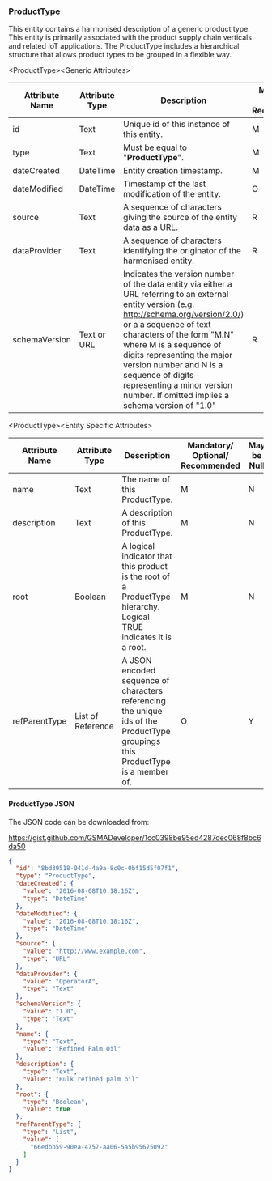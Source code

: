 ### ProductType

This entity contains a harmonised description of a generic product type. This
entity is primarily associated with the product supply chain verticals and
related IoT applications. The ProductType includes a hierarchical structure that
allows product types to be grouped in a flexible way.

&lt;ProductType&gt;&lt;Generic Attributes&gt;

| Attribute Name | Attribute Type | Description                                                                                                                                                                                                                                                                                                                                                                               | Mandatory/ Optional/ Recommended | May be Null |
|----------------|----------------|-------------------------------------------------------------------------------------------------------------------------------------------------------------------------------------------------------------------------------------------------------------------------------------------------------------------------------------------------------------------------------------------|----------------------------------|-------------|
| id             | Text           | Unique id of this instance of this entity.                                                                                                                                                                                                                                                                                                                                                | M                                | N           |
| type           | Text           | Must be equal to "**ProductType**".                                                                                                                                                                                                                                                                                                                                                       | M                                | N           |
| dateCreated    | DateTime       | Entity creation timestamp.                                                                                                                                                                                                                                                                                                                                                                | M                                | N           |
| dateModified   | DateTime       | Timestamp of the last modification of the entity.                                                                                                                                                                                                                                                                                                                                         | O                                | Y           |
| source         | Text           | A sequence of characters giving the source of the entity data as a URL.                                                                                                                                                                                                                                                                                                                   | R                                | Y           |
| dataProvider   | Text           | A sequence of characters identifying the originator of the harmonised entity.                                                                                                                                                                                                                                                                                                             | R                                | Y           |
| schemaVersion  | Text or URL    | Indicates the version number of the data entity via either a URL referring to an external entity version (e.g. http://schema.org/version/2.0/) or a a sequence of text characters of the form "M.N" where M is a sequence of digits representing the major version number and N is a sequence of digits representing a minor version number. If omitted implies a schema version of "1.0" | R                                | Y           |

&lt;ProductType&gt;&lt;Entity Specific Attributes&gt;

| Attribute Name | Attribute Type    | Description                                                                                                                    | Mandatory/ Optional/ Recommended | May be Null |
|----------------|-------------------|--------------------------------------------------------------------------------------------------------------------------------|----------------------------------|-------------|
| name           | Text              | The name of this ProductType.                                                                                                  | M                                | N           |
| description    | Text              | A description of this ProductType.                                                                                             | M                                | N           |
| root           | Boolean           | A logical indicator that this product is the root of a ProductType hierarchy. Logical TRUE indicates it is a root.             | M                                | N           |
| refParentType  | List of Reference | A JSON encoded sequence of characters referencing the unique ids of the ProductType groupings this ProductType is a member of. | O                                | Y           |

#### ProductType JSON

The JSON code can be downloaded from:

https://gist.github.com/GSMADeveloper/1cc0398be95ed4287dec068f8bc6da50
```json
{
  "id": "8bd39518-041d-4a9a-8c0c-0bf15d5f07f1",
  "type": "ProductType",
  "dateCreated": {
    "value": "2016-08-08T10:18:16Z",
    "type": "DateTime"
  },
  "dateModified": {
    "value": "2016-08-08T10:18:16Z",
    "type": "DateTime"
  },
  "source": {
    "value": "http://www.example.com",
    "type": "URL"
  },
  "dataProvider": {
    "value": "OperatorA",
    "type": "Text"
  },
  "schemaVersion": {
    "value": "1.0",
    "type": "Text"
  },
  "name": {
    "type": "Text",
    "value": "Refined Palm Oil"
  },
  "description": {
    "type": "Text",
    "value": "Bulk refined palm oil"
  },
  "root": {
    "type": "Boolean",
    "value": true
  },
  "refParentType": {
    "type": "List",
    "value": [
      "66edbb59-90ea-4757-aa06-5a5b95675092"
    ]
  }
}
```

